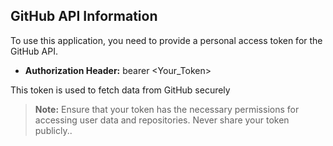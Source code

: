 ## GitHub API Information

To use this application, you need to provide a personal access token for the GitHub API.

- **Authorization Header:** bearer <Your_Token>

This token is used to fetch data from GitHub securely
> **Note:** Ensure that your token has the necessary permissions for accessing user data and repositories. Never share your token publicly..

